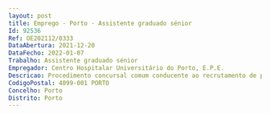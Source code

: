 ```yaml
--- 
layout: post
title: Emprego - Porto - Assistente graduado sénior
Id: 92536
Ref: OE202112/0333
DataAbertura: 2021-12-20
DataFecho: 2022-01-07
Trabalho: Assistente graduado sénior
Empregador: Centro Hospitalar Universitário do Porto, E.P.E.
Descricao: Procedimento concursal comum conducente ao recrutamento de pessoal médico, para a categoria de Assistente Graduado Sénior de Endocrinologia e Nutrição da carreira médica e especial médica hospitalar, do mapa de pessoal do Centro Hospitalar Universitário do Porto, E.P.E.
CodigoPostal: 4099-001 PORTO
Concelho: Porto
Distrito: Porto
--- 
```

